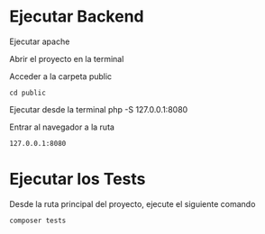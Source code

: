 # Ejecutar Backend
Ejecutar apache

Abrir el proyecto en la terminal

Acceder a la carpeta public

`cd public`

Ejecutar desde la terminal
php -S 127.0.0.1:8080

Entrar al navegador a la ruta

`127.0.0.1:8080`

# Ejecutar los Tests

Desde la ruta principal del proyecto, ejecute el siguiente comando

`composer tests`
